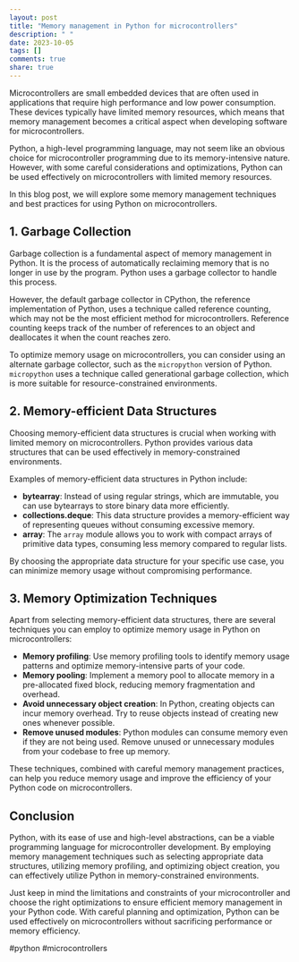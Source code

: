 ```yaml
---
layout: post
title: "Memory management in Python for microcontrollers"
description: " "
date: 2023-10-05
tags: []
comments: true
share: true
---
```


Microcontrollers are small embedded devices that are often used in applications that require high performance and low power consumption. These devices typically have limited memory resources, which means that memory management becomes a critical aspect when developing software for microcontrollers.

Python, a high-level programming language, may not seem like an obvious choice for microcontroller programming due to its memory-intensive nature. However, with some careful considerations and optimizations, Python can be used effectively on microcontrollers with limited memory resources.

In this blog post, we will explore some memory management techniques and best practices for using Python on microcontrollers.

## 1. Garbage Collection

Garbage collection is a fundamental aspect of memory management in Python. It is the process of automatically reclaiming memory that is no longer in use by the program. Python uses a garbage collector to handle this process.

However, the default garbage collector in CPython, the reference implementation of Python, uses a technique called reference counting, which may not be the most efficient method for microcontrollers. Reference counting keeps track of the number of references to an object and deallocates it when the count reaches zero.

To optimize memory usage on microcontrollers, you can consider using an alternate garbage collector, such as the `micropython` version of Python. `micropython` uses a technique called generational garbage collection, which is more suitable for resource-constrained environments.

## 2. Memory-efficient Data Structures

Choosing memory-efficient data structures is crucial when working with limited memory on microcontrollers. Python provides various data structures that can be used effectively in memory-constrained environments.

Examples of memory-efficient data structures in Python include:

- **bytearray**: Instead of using regular strings, which are immutable, you can use bytearrays to store binary data more efficiently.
- **collections.deque**: This data structure provides a memory-efficient way of representing queues without consuming excessive memory.
- **array**: The `array` module allows you to work with compact arrays of primitive data types, consuming less memory compared to regular lists.

By choosing the appropriate data structure for your specific use case, you can minimize memory usage without compromising performance.

## 3. Memory Optimization Techniques

Apart from selecting memory-efficient data structures, there are several techniques you can employ to optimize memory usage in Python on microcontrollers:

- **Memory profiling**: Use memory profiling tools to identify memory usage patterns and optimize memory-intensive parts of your code.
- **Memory pooling**: Implement a memory pool to allocate memory in a pre-allocated fixed block, reducing memory fragmentation and overhead.
- **Avoid unnecessary object creation**: In Python, creating objects can incur memory overhead. Try to reuse objects instead of creating new ones whenever possible.
- **Remove unused modules**: Python modules can consume memory even if they are not being used. Remove unused or unnecessary modules from your codebase to free up memory.

These techniques, combined with careful memory management practices, can help you reduce memory usage and improve the efficiency of your Python code on microcontrollers.

## Conclusion

Python, with its ease of use and high-level abstractions, can be a viable programming language for microcontroller development. By employing memory management techniques such as selecting appropriate data structures, utilizing memory profiling, and optimizing object creation, you can effectively utilize Python in memory-constrained environments.

Just keep in mind the limitations and constraints of your microcontroller and choose the right optimizations to ensure efficient memory management in your Python code. With careful planning and optimization, Python can be used effectively on microcontrollers without sacrificing performance or memory efficiency.

#python #microcontrollers